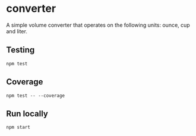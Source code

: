 # converter
A simple volume converter that operates on the following units: ounce, cup and liter.

## Testing
`npm test`

## Coverage
`npm test -- --coverage`

## Run locally
`npm start`